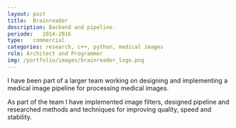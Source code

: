 ```yaml
---
layout: post
title:  Brainreader
description: Backend and pipeline. 
periode:   2014-2016
type:   commercial
categories: research, c++, python, medical images
role: Architect and Programmer
img: /portfolio/images/brainreader_logo.png
---
```

I have been part of a larger team working on designing and implementing a medical image pipeline for processing medical images.

As part of the team I have implemented image filters, designed pipeline and researched methods and techniques for improving quality, speed and stability.

